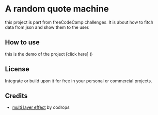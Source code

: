 # A random quote machine

this project is part from freeCodeCamp challenges. It is about how to fitch data from json and show them to the user. 

## How to use 

this is the demo of the project [click here] ()

## License

Integrate or build upon it for free in your personal or commercial projects.

## Credits

- [multi layer effect](https://tympanus.net/codrops/2016/06/01/multi-layer-page-reveal-effects/) by codrops






